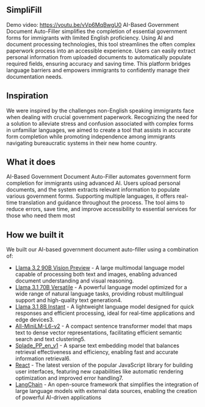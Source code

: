 ## SimpliFill

Demo video: https://youtu.be/vVp6MqBwgU0
AI-Based Government Document Auto-Filler simplifies the completion of essential government forms for immigrants with limited English proficiency. Using AI and document processing technologies, this tool streamlines the often complex paperwork process into an accessible experience. Users can easily extract personal information from uploaded documents to automatically populate required fields, ensuring accuracy and saving time. This platform bridges language barriers and empowers immigrants to confidently manage their documentation needs.

## Inspiration
We were inspired by the challenges non-English speaking immigrants face when dealing with crucial government paperwork. Recognizing the need for a solution to alleviate stress and confusion associated with complex forms in unfamiliar languages, we aimed to create a tool that assists in accurate form completion while promoting independence among immigrants navigating bureaucratic systems in their new home country.

## What it does
AI-Based Government Document Auto-Filler automates government form completion for immigrants using advanced AI. Users upload personal documents, and the system extracts relevant information to populate various government forms. Supporting multiple languages, it offers real-time translation and guidance throughout the process. The tool aims to reduce errors, save time, and improve accessibility to essential services for those who need them most

## How we built it
We built our AI-based government document auto-filler using a combination of:
* [Llama 3.2 90B Vision Preview](https://huggingface.co/meta-llama/Llama-3.2-90B-Vision) - A large multimodal language model capable of processing both text and images, enabling advanced document understanding and visual reasoning.
* [Llama 3.1 70B Versatile](https://huggingface.co/meta-llama/Llama-3.1-70B) - A powerful language model optimized for a wide range of natural language tasks, providing robust multilingual support and high-quality text generation4.
* [Llama 3.1 8B Instant](https://huggingface.co/meta-llama/Llama-3.1-8B) - A lightweight language model designed for quick responses and efficient processing, ideal for real-time applications and edge devices3.
* [All-MiniLM-L6-v2](https://huggingface.co/sentence-transformers/all-MiniLM-L6-v2) - A compact sentence transformer model that maps text to dense vector representations, facilitating efficient semantic search and text clustering5.
* [Splade_PP_en_v1](https://huggingface.co/prithivida/Splade_PP_en_v1) - A sparse text embedding model that balances retrieval effectiveness and efficiency, enabling fast and accurate information retrieval6.
* [React](https://react.dev/) - The latest version of the popular JavaScript library for building user interfaces, featuring new capabilities like automatic rendering optimization and improved error handling7.
* [LangChain](https://langchain.com/) - An open-source framework that simplifies the integration of large language models with external data sources, enabling the creation of powerful AI-driven applications
